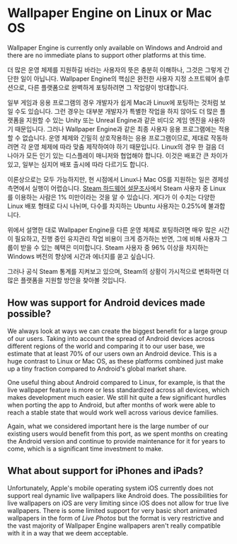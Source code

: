 # Wallpaper Engine on Linux or Mac OS

Wallpaper Engine is currently only available on Windows and Android and there are no immediate plans to support other platforms at this time.

더 많은 운영 체제를 지원하길 바라는 사용자의 뜻은 충분히 이해하나, 그것은 그렇게 간단한 일이 아닙니다. Wallpaper Engine의 핵심은 완전한 사용자 지정 소프트웨어 솔루션으로, 다른 플랫폼으로 완벽하게 포팅하려면 그 작업량이 방대합니다.

일부 게임과 응용 프로그램의 경우 개발자가 쉽게 Mac과 Linux에 포팅하는 것처럼 보일 수도 있습니다. 그런 경우는 대부분 개발자가 특별한 작업을 하지 않아도 더 많은 플랫폼을 지원할 수 있는 Unity 또는 Unreal Engine과 같은 비디오 게임 엔진을 사용하기 때문입니다. 그러나 Wallpaper Engine과 같은 최종 사용자 응용 프로그램에는 적용할 수 없습니다. 운영 체제와 긴밀히 상호작용하는 응용 프로그램이므로, 제대로 작동하려면 각 운영 체제에 따라 맞춤 제작하여야 하기 때문입니다. Linux의 경우 한 걸음 더 나아가 모든 인기 있는 디스플레이 매니저와 협업해야 합니다. 이것은 배포간 큰 차이가 있고, 일부는 심지어 배포 출시에 따라 다르기도 합니다.

이론상으로는 모두 가능하지만, 현 시점에서 Linux나 Mac OS를 지원하는 일은 경제성 측면에서 실행이 어렵습니다. [Steam 하드웨어 설문조사](https://store.steampowered.com/hwsurvey)에서 Steam 사용자 중 Linux를 이용하는 사람은 1% 미만이라는 것을 알 수 있습니다. 게다가 이 수치는 다양한 Linux 배포 형태로 다시 나뉘며, 다수를 차지하는 Ubuntu 사용자는 0.25%에 불과합니다.

위에서 설명한 대로 Wallpaper Engine을 다른 운영 체제로 포팅하려면 매우 많은 시간이 필요하고, 진행 중인 유지관리 작업 비용이 크게 증가하는 반면, 그에 비해 사용자 그룹이 받을 수 있는 혜택은 미미합니다. Steam 사용자 중 96% 이상을 차지하는 Windows 버전의 향상에 시간과 에너지를 쏟고 싶습니다.

그러나 공식 Steam 통계를 지켜보고 있으며, Steam의 상황이 가시적으로 변화하면 더 많은 플랫폼을 지원할 방안을 찾아볼 것입니다.

## How was support for Android devices made possible?

We always look at ways we can create the biggest benefit for a large group of our users. Taking into account the spread of Android devices across different regions of the world and comparing it to our user base, we estimate that at least 70% of our users own an Android device. This is a huge contrast to Linux or Mac OS, as these platforms combined just make up a tiny fraction compared to Android's global market share.

One useful thing about Android compared to Linux, for example, is that the live wallpaper feature is more or less standardized across all devices, which makes development much easier. We still hit quite a few significant hurdles when porting the app to Android, but after months of work were able to reach a stable state that would work well across various device families.

Again, what we considered important here is the large number of our existing users would benefit from this port, as we spent months on creating the Android version and continue to provide maintenance for it for years to come, which is a significant time investment to make.

## What about support for iPhones and iPads?

Unfortunately, Apple's mobile operating system iOS currently does not support real dynamic live wallpapers like Android does. The possibilities for live wallpapers on iOS are very limiting since iOS does not allow for true live wallpapers. There is some limited support for very basic short animated wallpapers in the form of *Live Photos* but the format is very restrictive and the vast majority of Wallpaper Engine wallpapers aren't really compatible with it in a way that we deem acceptable.